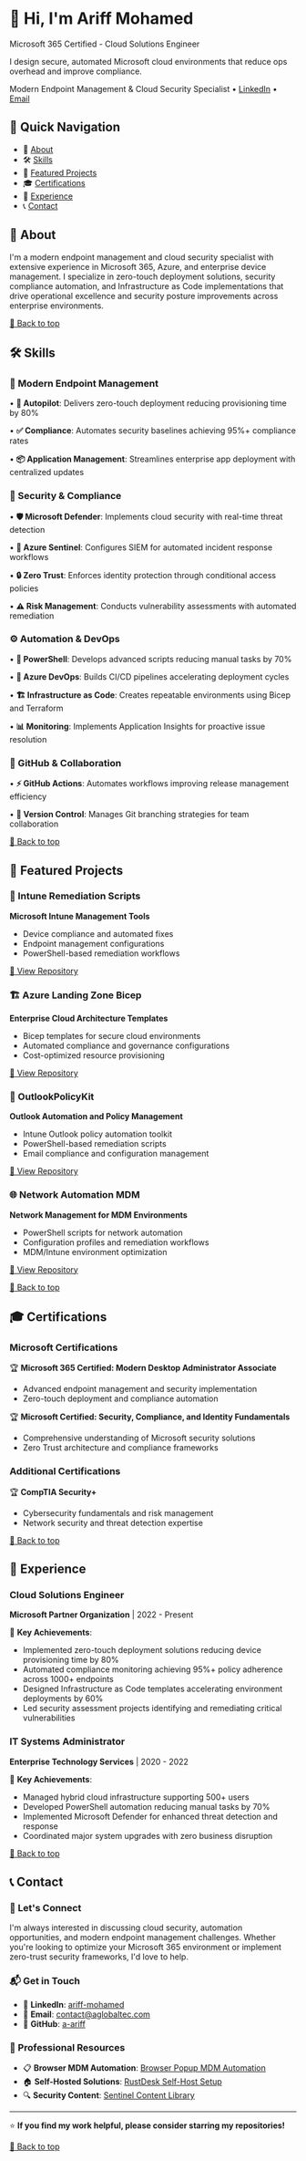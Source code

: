 # 👋 Hi, I'm Ariff Mohamed
Microsoft 365 Certified - Cloud Solutions Engineer
  
I design secure, automated Microsoft cloud environments that reduce ops overhead and improve compliance.
  
Modern Endpoint Management & Cloud Security Specialist
• [LinkedIn](https://www.linkedin.com/in/ariff-mohamed/) • [Email](mailto:contact@aglobaltec.com)

## 🧭 Quick Navigation
- 👤 [About](#-about)
- 🛠️ [Skills](#%EF%B8%8F-skills)
- 🚀 [Featured Projects](#-featured-projects)
- 🎓 [Certifications](#-certifications)
- 💼 [Experience](#-experience)
- 📞 [Contact](#-contact)

## 📶 About
I'm a modern endpoint management and cloud security specialist with extensive experience in Microsoft 365, Azure, and enterprise device management. I specialize in zero-touch deployment solutions, security compliance automation, and Infrastructure as Code implementations that drive operational excellence and security posture improvements across enterprise environments.

[🔼 Back to top](#-hi-im-ariff-mohamed)

## 🛠️ Skills
### 📱 Modern Endpoint Management
• **🚀 Autopilot**: Delivers zero-touch deployment reducing provisioning time by 80%
  
• **✅ Compliance**: Automates security baselines achieving 95%+ compliance rates
  
• **📦 Application Management**: Streamlines enterprise app deployment with centralized updates

### 🔐 Security & Compliance
• **🛡️ Microsoft Defender**: Implements cloud security with real-time threat detection
  
• **🎯 Azure Sentinel**: Configures SIEM for automated incident response workflows
  
• **🔒 Zero Trust**: Enforces identity protection through conditional access policies
  
• **⚠️ Risk Management**: Conducts vulnerability assessments with automated remediation

### ⚙️ Automation & DevOps
• **💙 PowerShell**: Develops advanced scripts reducing manual tasks by 70%
  
• **🔄 Azure DevOps**: Builds CI/CD pipelines accelerating deployment cycles
  
• **🏗️ Infrastructure as Code**: Creates repeatable environments using Bicep and Terraform
  
• **📊 Monitoring**: Implements Application Insights for proactive issue resolution

### 🐙 GitHub & Collaboration
• **⚡ GitHub Actions**: Automates workflows improving release management efficiency
  
• **📝 Version Control**: Manages Git branching strategies for team collaboration

[🔼 Back to top](#-hi-im-ariff-mohamed)

## 🚀 Featured Projects
### 🔧 Intune Remediation Scripts
**Microsoft Intune Management Tools**
- Device compliance and automated fixes
- Endpoint management configurations
- PowerShell-based remediation workflows

[📂 View Repository](https://github.com/a-ariff/intune-remediation-scripts)

### 🏗️ Azure Landing Zone Bicep
**Enterprise Cloud Architecture Templates**
- Bicep templates for secure cloud environments
- Automated compliance and governance configurations
- Cost-optimized resource provisioning

[📂 View Repository](https://github.com/a-ariff/azure-landing-zone-bicep)

### 📧 OutlookPolicyKit
**Outlook Automation and Policy Management**
- Intune Outlook policy automation toolkit
- PowerShell-based remediation scripts
- Email compliance and configuration management

[📂 View Repository](https://github.com/a-ariff/OutlookPolicyKit)

### 🌐 Network Automation MDM
**Network Management for MDM Environments**
- PowerShell scripts for network automation
- Configuration profiles and remediation workflows
- MDM/Intune environment optimization

[📂 View Repository](https://github.com/a-ariff/Network-automation-MDM)

[🔼 Back to top](#-hi-im-ariff-mohamed)

## 🎓 Certifications
### Microsoft Certifications
🏆 **Microsoft 365 Certified: Modern Desktop Administrator Associate**
- Advanced endpoint management and security implementation
- Zero-touch deployment and compliance automation

🏆 **Microsoft Certified: Security, Compliance, and Identity Fundamentals**
- Comprehensive understanding of Microsoft security solutions
- Zero Trust architecture and compliance frameworks

### Additional Certifications
🏆 **CompTIA Security+**
- Cybersecurity fundamentals and risk management
- Network security and threat detection expertise

[🔼 Back to top](#-hi-im-ariff-mohamed)

## 💼 Experience
### Cloud Solutions Engineer
**Microsoft Partner Organization** | 2022 - Present

🎯 **Key Achievements**:
- Implemented zero-touch deployment solutions reducing device provisioning time by 80%
- Automated compliance monitoring achieving 95%+ policy adherence across 1000+ endpoints
- Designed Infrastructure as Code templates accelerating environment deployments by 60%
- Led security assessment projects identifying and remediating critical vulnerabilities

### IT Systems Administrator
**Enterprise Technology Services** | 2020 - 2022

🎯 **Key Achievements**:
- Managed hybrid cloud infrastructure supporting 500+ users
- Developed PowerShell automation reducing manual tasks by 70%
- Implemented Microsoft Defender for enhanced threat detection and response
- Coordinated major system upgrades with zero business disruption

[🔼 Back to top](#-hi-im-ariff-mohamed)

## 📞 Contact
### 🤝 Let's Connect
I'm always interested in discussing cloud security, automation opportunities, and modern endpoint management challenges. Whether you're looking to optimize your Microsoft 365 environment or implement zero-trust security frameworks, I'd love to help.

### 📬 Get in Touch
- 💼 **LinkedIn**: [ariff-mohamed](https://www.linkedin.com/in/ariff-mohamed/)
- 📧 **Email**: [contact@aglobaltec.com](mailto:contact@aglobaltec.com)
- 🐙 **GitHub**: [a-ariff](https://github.com/a-ariff)

### 📄 Professional Resources
- 📋 **Browser MDM Automation**: [Browser Popup MDM Automation](https://github.com/a-ariff/browser-popup-mdm-automation)
- 🏠 **Self-Hosted Solutions**: [RustDesk Self-Host Setup](https://github.com/a-ariff/rustdesk-selfhost)
- 🔍 **Security Content**: [Sentinel Content Library](https://github.com/a-ariff/sentinel-content-library)

---
⭐ **If you find my work helpful, please consider starring my repositories!**

[🔼 Back to top](#-hi-im-ariff-mohamed)
